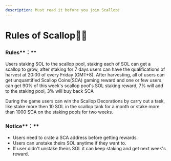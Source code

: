 ```yaml
---
description: Must read it before you join Scallop!
---
```


# Rules of Scallop👩‍🏫

### Rules**：**

Users staking SOL to the scallop pool, staking each of SOL can get a scallop to grow, after staking for 7 days users can have the qualifications of harvest at 20:00 of every Friday \(GMT+8\). After harvesting, all of users can get unquantified Scallop Coins\(SCA\) gaming reward and one or few users can get 90% of this week's scallop pool's SOL staking reward, 7% will add to the staking pool, 3% will buy back SCA

During the game users can win the Scallop Decorations by carry out a task, like stake more then 10 SOL in the scallop tank for a month or stake more than 1000 SCA on the staking pools for two weeks.

### Notice**：**

* Users need to crate a SCA address before getting rewards.
* Users can unstake theirs SOL anytime if they want to.
* If user didn't unstake theirs SOL it can keep staking and get next week's reward.



